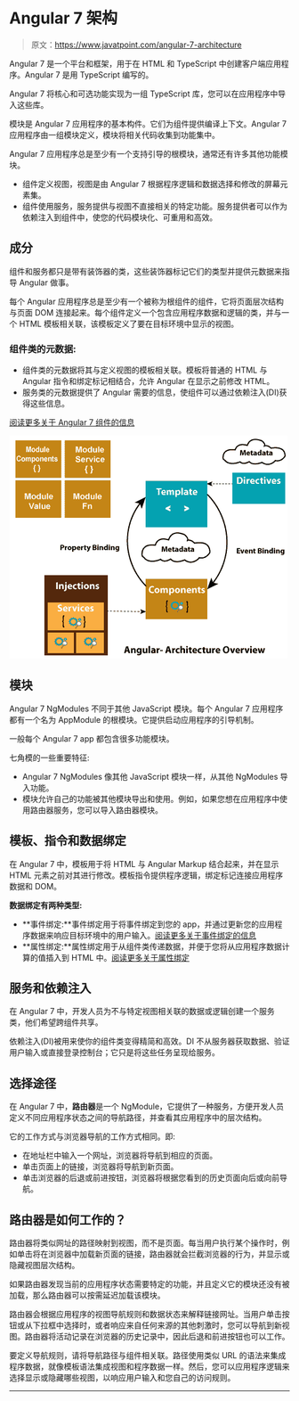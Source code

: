 # Angular 7 架构

> 原文：<https://www.javatpoint.com/angular-7-architecture>

Angular 7 是一个平台和框架，用于在 HTML 和 TypeScript 中创建客户端应用程序。Angular 7 是用 TypeScript 编写的。

Angular 7 将核心和可选功能实现为一组 TypeScript 库，您可以在应用程序中导入这些库。

模块是 Angular 7 应用程序的基本构件。它们为组件提供编译上下文。Angular 7 应用程序由一组模块定义，模块将相关代码收集到功能集中。

Angular 7 应用程序总是至少有一个支持引导的根模块，通常还有许多其他功能模块。

*   组件定义视图，视图是由 Angular 7 根据程序逻辑和数据选择和修改的屏幕元素集。
*   组件使用服务，服务提供与视图不直接相关的特定功能。服务提供者可以作为依赖注入到组件中，使您的代码模块化、可重用和高效。

## 成分

组件和服务都只是带有装饰器的类，这些装饰器标记它们的类型并提供元数据来指导 Angular 做事。

每个 Angular 应用程序总是至少有一个被称为根组件的组件，它将页面层次结构与页面 DOM 连接起来。每个组件定义一个包含应用程序数据和逻辑的类，并与一个 HTML 模板相关联，该模板定义了要在目标环境中显示的视图。

### 组件类的元数据:

*   组件类的元数据将其与定义视图的模板相关联。模板将普通的 HTML 与 Angular 指令和绑定标记相结合，允许 Angular 在显示之前修改 HTML。
*   服务类的元数据提供了 Angular 需要的信息，使组件可以通过依赖注入(DI)获得这些信息。

[阅读更多关于 Angular 7 组件的信息](angular-7-components)

![Angular 7 Architecture](img/caebc99b6d9c04d21e47268f36f981a0.png)

## 模块

Angular 7 NgModules 不同于其他 JavaScript 模块。每个 Angular 7 应用程序都有一个名为 AppModule 的根模块。它提供启动应用程序的引导机制。

一般每个 Angular 7 app 都包含很多功能模块。

七角模的一些重要特征:

*   Angular 7 NgModules 像其他 JavaScript 模块一样，从其他 NgModules 导入功能。
*   模块允许自己的功能被其他模块导出和使用。例如，如果您想在应用程序中使用路由器服务，您可以导入路由器模块。

## 模板、指令和数据绑定

在 Angular 7 中，模板用于将 HTML 与 Angular Markup 结合起来，并在显示 HTML 元素之前对其进行修改。模板指令提供程序逻辑，绑定标记连接应用程序数据和 DOM。

**数据绑定有两种类型:**

*   **事件绑定:**事件绑定用于将事件绑定到您的 app，并通过更新您的应用程序数据来响应目标环境中的用户输入。[阅读更多关于事件绑定的信息](angular-7-event-binding)
*   **属性绑定:**属性绑定用于从组件类传递数据，并便于您将从应用程序数据计算的值插入到 HTML 中。[阅读更多关于属性绑定](angular-7-property-binding)

## 服务和依赖注入

在 Angular 7 中，开发人员为不与特定视图相关联的数据或逻辑创建一个服务类，他们希望跨组件共享。

依赖注入(DI)被用来使你的组件类变得精简和高效。DI 不从服务器获取数据、验证用户输入或直接登录控制台；它只是将这些任务呈现给服务。

## 选择途径

在 Angular 7 中，**路由器**是一个 NgModule，它提供了一种服务，方便开发人员定义不同应用程序状态之间的导航路径，并查看其应用程序中的层次结构。

它的工作方式与浏览器导航的工作方式相同。即:

*   在地址栏中输入一个网址，浏览器将导航到相应的页面。
*   单击页面上的链接，浏览器将导航到新页面。
*   单击浏览器的后退或前进按钮，浏览器将根据您看到的历史页面向后或向前导航。

## 路由器是如何工作的？

路由器将类似网址的路径映射到视图，而不是页面。每当用户执行某个操作时，例如单击将在浏览器中加载新页面的链接，路由器就会拦截浏览器的行为，并显示或隐藏视图层次结构。

如果路由器发现当前的应用程序状态需要特定的功能，并且定义它的模块还没有被加载，那么路由器可以按需延迟加载该模块。

路由器会根据应用程序的视图导航规则和数据状态来解释链接网址。当用户单击按钮或从下拉框中选择时，或者响应来自任何来源的其他刺激时，您可以导航到新视图。路由器将活动记录在浏览器的历史记录中，因此后退和前进按钮也可以工作。

要定义导航规则，请将导航路径与组件相关联。路径使用类似 URL 的语法来集成程序数据，就像模板语法集成视图和程序数据一样。然后，您可以应用程序逻辑来选择显示或隐藏哪些视图，以响应用户输入和您自己的访问规则。

* * *